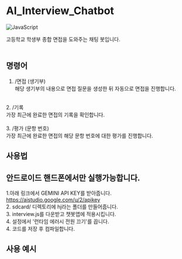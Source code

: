 # AI_Interview_Chatbot

![JavaScript](https://img.shields.io/badge/javascript-%23323330.svg?style=for-the-badge&logo=javascript&logoColor=%23F7DF1E)


고등학교 학생부 종합 면접을 도와주는 채팅 봇입니다.
<br><br>
## 명령어
1. /면접 (생기부) <br>
해당 생기부의 내용으로 면접 질문을 생성한 뒤 자동으로 면접을 진행합니다. <br>
<br>
2. /기록 <br>
가장 최근에 완료한 면접의 기록을 확인합니다.<br>
<br>
3. /평가 (문항 번호)<br>
가장 최근에 완료한 면접의 해당 문항 번호에 대한 평가를 진행합니다.

## 사용법
## **안드로이드 핸드폰에서만 실행가능합니다.**
1.아래 링크에서 GEMINI API KEY를 받아줍니다.<br>https://aistudio.google.com/u/2/apikey
<br>
2. sdcard/ 디렉토리에 hj라는 폴더를 만들어줍니다.<br>
3. interview.js를 다운받고 챗봇앱에 적용시킵니다.<br>
4. 설정에서 '런타임 에러시 전원 끄기'를 끕니다.<br>
4. 코드를 저장 후 컴파일합니다.<br>

## 사용 예시
